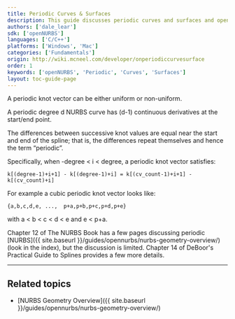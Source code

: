```yaml
---
title: Periodic Curves & Surfaces
description: This guide discusses periodic curves and surfaces and openNURBS toolkit.
authors: ['dale_lear']
sdk: ['openNURBS']
languages: ['C/C++']
platforms: ['Windows', 'Mac']
categories: ['Fundamentals']
origin: http://wiki.mcneel.com/developer/onperiodiccurvesurface
order: 1
keywords: ['openNURBS', 'Periodic', 'Curves', 'Surfaces']
layout: toc-guide-page
---
```


 
A periodic knot vector can be either uniform or non-uniform.

A periodic degree d NURBS curve has (d-1) continuous derivatives at the start/end point.

The differences between successive knot values are equal near the start and end of the spline; that is, the differences repeat themselves and hence the term “periodic”.

Specifically, when -degree < i < degree, a periodic knot vector satisfies:

```
k[(degree-1)+i+1] - k[(degree-1)+i] = k[(cv_count-1)+i+1] - k[(cv_count)+i]
```

For example a cubic periodic knot vector looks like:

```
{a,b,c,d,e, ...,  p+a,p+b,p+c,p+d,p+e}
```

with a < b < c < d < e and e < p+a.

Chapter 12 of The NURBS Book has a few pages discussing periodic [NURBS]({{ site.baseurl }}/guides/opennurbs/nurbs-geometry-overview/) (look in the index), but the discussion is limited.  Chapter 14 of DeBoor's Practical Guide to Splines provides a few more details.

---

## Related topics

- [NURBS Geometry Overview]({{ site.baseurl }}/guides/opennurbs/nurbs-geometry-overview/)
